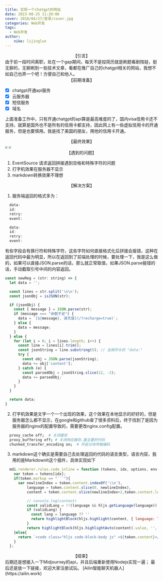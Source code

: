 ```yaml
---
title: 实现一个chatgpt的网站
date: 2023-08-25 11:20:06
cover: 2018/04/27/登录/cover.jpg
categories: Web开发
tags:
  - Web开发
author:
    nike: lijinglun
---
```

<center>【引言】</center>
由于前一段时间离职，处在一个gap期间，每天不是投简历就是刷题看剧陪娃，挺无聊的，无聊刷到一些技术文章，看都在推广自己的chatgpt相关的网站，我想不如自己也弄一个吧！方便自己和他人。

<center>【前期准备】</center>

- [x] chatgpt开通api服务
- [x] 云服务器
- [x] 短信服务
- [x] 域名

上面准备工作中，只有开通chatgpt的api算是最高难度的了，国内visa信用卡还不支持，就算是国外也不是所有的信用卡都支持，因此网上有一些虚拟信用卡的开通服务，但是也要慎用。我是找了美国的朋友，用他的信用卡开通。

<center>【最终效果】</center>
<img src="1.png" style="zoom:50%;">
<img src="2.png" style="zoom:50%;">

<center>【遇到的问题】</center>

1. EventSource 请求返回拼接遇到空格和特殊字符的问题
2. 打字机效果在服务器不显示
3. markdown转换效果不理想

<center>【解决方案】</center>

1. 服务端返回的格式多为：
```java 
  data:
  id:
  retry:
  event:

  data:
  id:
  retry:
  event:
```
有些字段会有换行符和特殊字符，这些字符如何直接格式化后拼接会报错，这种在返回代码中最为明显，所以在返回到了前端处理的时候，要处理一下，我是这么做的，如果可以直接JSON.parse的话，那么就正常取值，如果JSON.parse报错的话，手动截取引号中间的内容返回。

```javascript
const newReg = (str: string) => {
  let data = '';

  const lines = str.split('\n\n');
  const jsonObj = isJSON(str);

  if (jsonObj) {
    const { message } = JSON.parse(str);
    if (message === "余额不足") {
      data = `[${message}, 请充值](/?recharge=true)`;
    } else {
      data = message;
    }
  } else {
    for (let i = 0; i < lines.length; i++) {
      const line = lines[i].trim();
      const jsonString = line.substring(5); // 去掉开头的 "data:"
      try {
        const obj = JSON.parse(jsonString);
        data += obj['content'];
      } catch (e) {
        const parsedObj = jsonString.slice(12, -2);
        data += parsedObj;
      }
    }
  }

  return data;
}
```
2. 打字机效果是文字一个一个出现的效果，这个效果在本地显示的好好的，但是服务器怎么都不显示，在google和github查了很多资料后，终于找到了是因为服务器的nginx的配置导致的，需要更改nginx.config配置。
```bash
  proxy_cache off;  # 关闭缓存
  proxy_buffering off; # 关闭响应缓存,最主要的代码
  chunked_transfer_encoding on;  # 开启分块传输编码
```
3. markdown这个确实是需要自己去处理返回的代码的语言类型，语言内容，我用的是MarkdownIt这个插件，具体实现如下

```javascript
  mdi.renderer.rules.code_inline = function (tokens, idx, options, env, slf) {
    var token = tokens[idx];
    if(token.markup == "```"){
      var newlineIndex = token.content.indexOf('\\n'),
          language = token.content.slice(0, newlineIndex),
          content = token.content.slice(newlineIndex+2,token.content.length).replace(/\\n/g, '\n').replace(/\\/g, '');

          // console.log(content)
          const validLang = !!(language && hljs.getLanguage(language))
          if (validLang) {
            const lang = language ?? ''
            return highlightBlock(hljs.highlight(content, { language: lang }).value, lang, content)
          }
          return highlightBlock(hljs.highlightAuto(content).value, '', content)
    }else{
      return `<code class="hljs code-block-body js" >${token.content}</code>`
    }
  };
```

<center>【结束】</center>
后期还是想接入一下Midjourney的api，并且后端重新使用Nodejs实现一遍；
最后还是放一下链接，欢迎大家注册试玩。
[Ailin智能聊天机器人](https://ailin.work)
